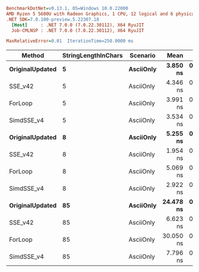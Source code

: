 ``` ini

BenchmarkDotNet=v0.13.1, OS=Windows 10.0.22000
AMD Ryzen 5 5600U with Radeon Graphics, 1 CPU, 12 logical and 6 physical cores
.NET SDK=7.0.100-preview.5.22307.18
  [Host]     : .NET 7.0.0 (7.0.22.30112), X64 RyuJIT
  Job-CMLNSP : .NET 7.0.0 (7.0.22.30112), X64 RyuJIT

MaxRelativeError=0.01  IterationTime=250.0000 ms  

```
|          Method | StringLengthInChars |  Scenario |      Mean |     Error |    StdDev |
|---------------- |-------------------- |---------- |----------:|----------:|----------:|
| **OriginalUpdated** |                   **5** | **AsciiOnly** |  **3.850 ns** | **0.0477 ns** | **0.0422 ns** |
|         SSE_v42 |                   5 | AsciiOnly |  4.346 ns | 0.0384 ns | 0.0321 ns |
|         ForLoop |                   5 | AsciiOnly |  3.991 ns | 0.0325 ns | 0.0304 ns |
|      SimdSSE_v4 |                   5 | AsciiOnly |  3.534 ns | 0.0476 ns | 0.0467 ns |
| **OriginalUpdated** |                   **8** | **AsciiOnly** |  **5.255 ns** | **0.0635 ns** | **0.0563 ns** |
|         SSE_v42 |                   8 | AsciiOnly |  1.954 ns | 0.0318 ns | 0.0326 ns |
|         ForLoop |                   8 | AsciiOnly |  5.069 ns | 0.0140 ns | 0.0124 ns |
|      SimdSSE_v4 |                   8 | AsciiOnly |  2.922 ns | 0.0411 ns | 0.0791 ns |
| **OriginalUpdated** |                  **85** | **AsciiOnly** | **24.478 ns** | **0.0570 ns** | **0.0476 ns** |
|         SSE_v42 |                  85 | AsciiOnly |  6.623 ns | 0.0078 ns | 0.0069 ns |
|         ForLoop |                  85 | AsciiOnly | 30.050 ns | 0.1530 ns | 0.1278 ns |
|      SimdSSE_v4 |                  85 | AsciiOnly |  7.796 ns | 0.0620 ns | 0.0550 ns |
